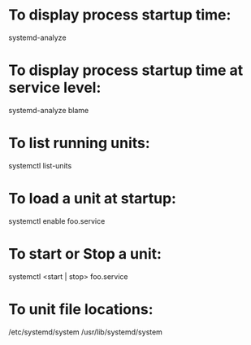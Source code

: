 # To display process startup time:

systemd-analyze

# To display process startup time at service level:

systemd-analyze blame

# To list running units:

systemctl list-units

# To load a unit at startup:

systemctl enable foo.service

# To start or Stop a unit:

systemctl <start | stop> foo.service

# To unit file locations:

/etc/systemd/system
/usr/lib/systemd/system
